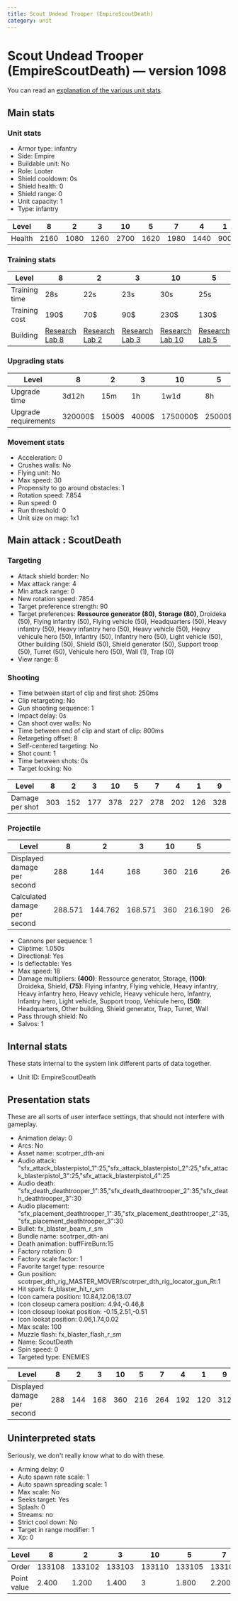 ```yaml
---
title: Scout Undead Trooper (EmpireScoutDeath)
category: unit
---
```


# Scout Undead Trooper (EmpireScoutDeath) — version 1098

You can read an [explanation  of the various unit stats](unitexplained.md).

## Main stats

### Unit stats

  * Armor type: infantry
  * Side: Empire
  * Buildable unit: No
  * Role: Looter
  * Shield cooldown: 0s
  * Shield health: 0
  * Shield range: 0
  * Unit capacity: 1
  * Type: infantry

|Level |8   |2   |3   |10  |5   |7   |4   |1  |9   |6   |
|------|----|----|----|----|----|----|----|---|----|----|
|Health|2160|1080|1260|2700|1620|1980|1440|900|2340|1800|


### Training stats

|Level        |8                                      |2                                      |3                                      |10                                      |5                                      |7                                      |4                                      |1                                 |9                                      |6                                      |
|-------------|---------------------------------------|---------------------------------------|---------------------------------------|----------------------------------------|---------------------------------------|---------------------------------------|---------------------------------------|----------------------------------|---------------------------------------|---------------------------------------|
|Training time|28s                                    |22s                                    |23s                                    |30s                                     |25s                                    |27s                                    |24s                                    |21s                               |29s                                    |26s                                    |
|Training cost|190$                                   |70$                                    |90$                                    |230$                                    |130$                                   |170$                                   |110$                                   |50$                               |210$                                   |150$                                   |
|Building     |[Research Lab 8](empireOffenseLab.html)|[Research Lab 2](empireOffenseLab.html)|[Research Lab 3](empireOffenseLab.html)|[Research Lab 10](empireOffenseLab.html)|[Research Lab 5](empireOffenseLab.html)|[Research Lab 7](empireOffenseLab.html)|[Research Lab 4](empireOffenseLab.html)|[Barracks 10](empireBarracks.html)|[Research Lab 9](empireOffenseLab.html)|[Research Lab 6](empireOffenseLab.html)|


### Upgrading stats

|Level               |8      |2    |3    |10      |5     |7      |4     |1   |9       |6      |
|--------------------|-------|-----|-----|--------|------|-------|------|----|--------|-------|
|Upgrade time        |3d12h  |15m  |1h   |1w1d    |8h    |2d     |3h30m |0s  |5d      |1d     |
|Upgrade requirements|320000$|1500$|4000$|1750000$|25000$|160000$|12500$|600$|1000000$|100000$|


### Movement stats

  * Acceleration: 0
  * Crushes walls: No
  * Flying unit: No
  * Max speed: 30
  * Propensity to go around obstacles: 1
  * Rotation speed: 7.854
  * Run speed: 0
  * Run threshold: 0
  * Unit size on map: 1x1

## Main attack : ScoutDeath

### Targeting

  * Attack shield border: No
  * Max attack range: 4
  * Min attack range: 0
  * New rotation speed: 7854
  * Target preference strength: 90
  * Target preferences: **Ressource generator (80)**, **Storage (80)**, Droideka (50), Flying infantry (50), Flying vehicle (50), Headquarters (50), Heavy infantry (50), Heavy infantry hero (50), Heavy vehicle (50), Heavy vehicule hero (50), Infantry (50), Infantry hero (50), Light vehicle (50), Other building (50), Shield (50), Shield generator (50), Support troop (50), Turret (50), Vehicule hero (50), Wall (1), Trap (0)
  * View range: 8

### Shooting

  * Time between start of clip and first shot: 250ms
  * Clip retargeting: No
  * Gun shooting sequence: 1
  * Impact delay: 0s
  * Can shoot over walls: No
  * Time between end of clip and start of clip: 800ms
  * Retargeting offset: 8
  * Self-centered targeting: No
  * Shot count: 1
  * Time between shots: 0s
  * Target locking: No

|Level          |8  |2  |3  |10 |5  |7  |4  |1  |9  |6  |
|---------------|---|---|---|---|---|---|---|---|---|---|
|Damage per shot|303|152|177|378|227|278|202|126|328|252|


### Projectile

|Level                       |8      |2      |3      |10 |5      |7      |4      |1  |9      |6  |
|----------------------------|-------|-------|-------|---|-------|-------|-------|---|-------|---|
|Displayed damage per second |288    |144    |168    |360|216    |264    |192    |120|312    |240|
|Calculated damage per second|288.571|144.762|168.571|360|216.190|264.762|192.381|120|312.381|240|


  * Cannons per sequence: 1
  * Cliptime: 1.050s
  * Directional: Yes
  * Is deflectable: Yes
  * Max speed: 18
  * Damage multipliers: **(400)**: Ressource generator, Storage, **(100)**: Droideka, Shield, **(75)**: Flying infantry, Flying vehicle, Heavy infantry, Heavy infantry hero, Heavy vehicle, Heavy vehicule hero, Infantry, Infantry hero, Light vehicle, Support troop, Vehicule hero, **(50)**: Headquarters, Other building, Shield generator, Trap, Turret, Wall
  * Pass through shield: No
  * Salvos: 1

## Internal stats

These stats internal to the system link different parts of data together.

  * Unit ID: EmpireScoutDeath

## Presentation stats

These are all sorts of user interface settings, that should not interfere with gameplay.

  * Animation delay: 0
  * Arcs: No
  * Asset name: scotrper_dth-ani
  * Audio attack: "sfx_attack_blasterpistol_1":25,"sfx_attack_blasterpistol_2":25,"sfx_attack_blasterpistol_3":25,"sfx_attack_blasterpistol_4":25
  * Audio death: "sfx_death_deathtrooper_1":35,"sfx_death_deathtrooper_2":35,"sfx_death_deathtrooper_3":30
  * Audio placement: "sfx_placement_deathtrooper_1":35,"sfx_placement_deathtrooper_2":35,"sfx_placement_deathtrooper_3":30
  * Bullet: fx_blaster_beam_r_sm
  * Bundle name: scotrper_dth-ani
  * Death animation: buffFireBurn:15
  * Factory rotation: 0
  * Factory scale factor: 1
  * Favorite target type: resource
  * Gun position: scotrper_dth_rig_MASTER_MOVER/scotrper_dth_rig_locator_gun_Rt:1
  * Hit spark: fx_blaster_hit_r_sm
  * Icon camera position: 10.84,12.06,13.07
  * Icon closeup camera position: 4.94,-0.46,8
  * Icon closeup lookat position: -0.15,2.51,-0.51
  * Icon lookat position: 0.06,1.74,0.02
  * Max scale: 100
  * Muzzle flash: fx_blaster_flash_r_sm
  * Name: ScoutDeath
  * Spin speed: 0
  * Targeted type: ENEMIES

|Level                      |8  |2  |3  |10 |5  |7  |4  |1  |9  |6  |
|---------------------------|---|---|---|---|---|---|---|---|---|---|
|Displayed damage per second|288|144|168|360|216|264|192|120|312|240|


## Uninterpreted stats

Seriously, we don't really know what to do with these.

  * Arming delay: 0
  * Auto spawn rate scale: 1
  * Auto spawn spreading scale: 1
  * Max scale: No
  * Seeks target: Yes
  * Splash: 0
  * Streams: no
  * Strict cool down: No
  * Target in range modifier: 1
  * Xp: 0

|Level      |8     |2     |3     |10    |5     |7     |4     |1     |9     |6     |
|-----------|------|------|------|------|------|------|------|------|------|------|
|Order      |133108|133102|133103|133110|133105|133107|133104|133101|133109|133106|
|Point value|2.400 |1.200 |1.400 |3     |1.800 |2.200 |1.600 |1     |2.600 |2     |


